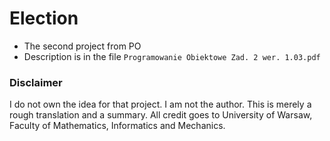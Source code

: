 # Election

* The second project from PO
* Description is in the file `Programowanie Obiektowe Zad. 2 wer. 1.03.pdf`

### Disclaimer

I do not own the idea for that project. I am not the author. This is merely a rough translation and a summary.
All credit goes to University of Warsaw, Faculty of Mathematics, Informatics and Mechanics.